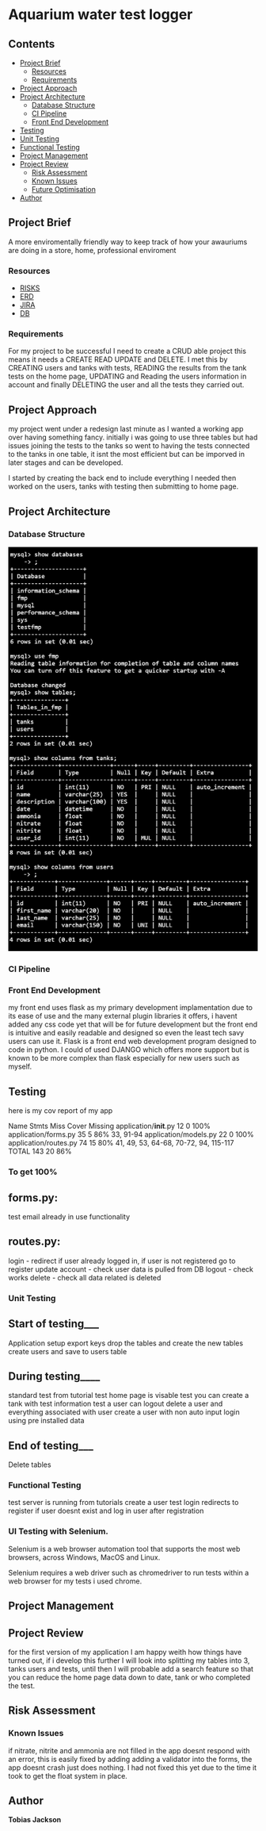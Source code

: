 [//]: # (Implicit Links Within Project)

[1]: https://docs.google.com/spreadsheets/d/1C1NilfOavO-xX1UOnmB7djAXTZ_X5EZ-cNiQfMzb8rI/edit?usp=sharing   "Risk Assessment"
[2]: https://github.com/knightscode94/QA-SFIA/blob/master/ERD.png   "ERD"
[3]: https://knightscode94.atlassian.net/secure/RapidBoard.jspa?rapidView=4&projectKey=FP&selectedIssue=FP-8  "JIRA Project"
[4]: https://github.com/knightscode94/QA-SFIA/blob/master/DB%20structure.png "DB"

# Aquarium water test logger


## Contents

- [Project Brief](#project-brief)
  - [Resources](#resources)
  - [Requirements](#requirements)
- [Project Approach](#project-approach)
- [Project Architecture](#project-architecture)
  - [Database Structure](#database-structure)
  - [CI Pipeline](#ci-pipeline)
  - [Front End Development](#front-end-development)
- [Testing](#testing)
 - [Unit Testing](#unit-testing)
 - [Functional Testing](#functional-testing)
- [Project Management](#project-management)
- [Project Review](#project-review)
  - [Risk Assessment](#risk-assessment)
  - [Known Issues](#known-issues)
  - [Future Optimisation](#future-optimisation)
- [Author](#author)




## Project Brief

A more enviromentally friendly way to keep track of how your awauriums are doing in a store, home, professional enviroment

### Resources

- [RISKS][1]
- [ERD][2]
- [JIRA][3]
- [DB][4]

### Requirements

For my project to be successful I need to create a CRUD able project this means it needs a CREATE READ UPDATE and DELETE. I met this by CREATING users and tanks with tests, READING the results from the tank tests on the home page, UPDATING and Reading the users information in account and finally DELETING the user and all the tests they carried out.

## Project Approach
my project went under a redesign last minute as I wanted a working app over having something fancy. initially i was going to use three tables but had issues joining the tests to the tanks so went to having the tests connected to the tanks in one table, it isnt the most efficient but can be imporved in later stages and can be developed.

I started by creating the back end to include everything I needed then worked on the users, tanks with testing then submitting to home page.

## Project Architecture

### Database Structure
![alt text](https://github.com/knightscode94/QA-SFIA/blob/master/DB%20structure.png)
### CI Pipeline

### Front End Development
my front end uses flask as my primary development implamentation due to its ease of use and the many external plugin libraries it offers, i havent added any css code yet that will be for future development but the front end is intuitive and easily readable and designed so even the least tech savy users can use it. Flask is a front end web development program designed to code in python. I could of used DJANGO which offers more support but is known to be more complex than flask especially for new users such as myself.

## Testing
here is my cov report of my app

Name                      Stmts   Miss  Cover   Missing
application/__init__.py      12      0   100%
application/forms.py         35      5    86%   33, 91-94
application/models.py        22      0   100%
application/routes.py        74     15    80%   41, 49, 53, 64-68, 70-72, 94, 115-117
TOTAL                       143     20    86%

### To get 100%
## forms.py:
test email already in use functionality

## routes.py:
login - redirect if user already logged in, if user is not registered go to register
update account - check user data is pulled from DB
logout - check works
delete - check all data related is deleted

### Unit Testing
## Start of testing___
Application setup export keys
drop the tables and create the new tables
create users and save to users table

## During testing____
standard test from tutorial test home page is visable
test you can create a tank with test information
test a user can logout
delete a user and everything associated with user
create a user with non auto input
login using pre installed data

## End of testing___
Delete tables

### Functional Testing
test server is running
from tutorials create a user
test login redirects to register if user doesnt exist and log in user after registration

### UI Testing with Selenium.

Selenium is a web browser automation tool that supports the most web browsers, across Windows, MacOS and Linux.

Selenium requires a web driver such as chromedriver to run tests within a web browser for my tests i used chrome.


## Project Management

## Project Review
for the first version of my application I am happy weith how things have turned out, if i develop this further I will look into splitting my tables into 3, tanks users and tests, until then I will probable add a search feature so that you can reduce the home page data down to date, tank or who completed the test.

## Risk Assessment

### Known Issues
if nitrate, nitrite and ammonia are not filled in the app doesnt respond with an error, this is easily fixed by adding adding a validator into the forms, the app doesnt crash just does nothing. I had not fixed this yet due to the time it took to get the float system in place.

## Author

**Tobias Jackson**

